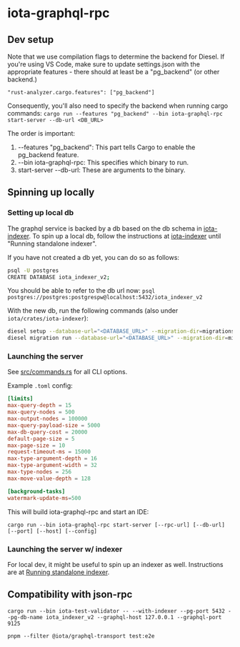 # iota-graphql-rpc

## Dev setup
Note that we use compilation flags to determine the backend for Diesel. If you're using VS Code, make sure to update settings.json with the appropriate features - there should at least be a "pg_backend" (or other backend.)
```
"rust-analyzer.cargo.features": ["pg_backend"]
```
Consequently, you'll also need to specify the backend when running cargo commands:
```cargo run --features "pg_backend" --bin iota-graphql-rpc start-server --db-url <DB_URL>```

The order is important:
1. --features "pg_backend": This part tells Cargo to enable the pg_backend feature.
2. --bin iota-graphql-rpc: This specifies which binary to run.
3. start-server --db-url: These are arguments to the binary.

## Spinning up locally

### Setting up local db

The graphql service is backed by a db based on the db schema in [iota-indexer](../iota-indexer/src/schema.rs). To spin up a local db, follow the instructions at [iota-indexer](../iota-indexer/README.md) until "Running standalone indexer".

If you have not created a db yet, you can do so as follows:
```sh
psql -U postgres
CREATE DATABASE iota_indexer_v2;
```

You should be able to refer to the db url now:
`psql postgres://postgres:postgrespw@localhost:5432/iota_indexer_v2`

With the new db, run the following commands (also under `iota/crates/iota-indexer`):

```sh
diesel setup --database-url="<DATABASE_URL>" --migration-dir=migrations
diesel migration run --database-url="<DATABASE_URL>" --migration-dir=migrations
```

### Launching the server
See [src/commands.rs](src/commands.rs) for all CLI options.

Example `.toml` config:
```toml
[limits]
max-query-depth = 15
max-query-nodes = 500
max-output-nodes = 100000
max-query-payload-size = 5000
max-db-query-cost = 20000
default-page-size = 5
max-page-size = 10
request-timeout-ms = 15000
max-type-argument-depth = 16
max-type-argument-width = 32
max-type-nodes = 256
max-move-value-depth = 128

[background-tasks]
watermark-update-ms=500
```

This will build iota-graphql-rpc and start an IDE:
```
cargo run --bin iota-graphql-rpc start-server [--rpc-url] [--db-url] [--port] [--host] [--config]
```

### Launching the server w/ indexer
For local dev, it might be useful to spin up an indexer as well. Instructions are at [Running standalone indexer](../iota-indexer/README.md#running-standalone-indexer).

## Compatibility with json-rpc

`cargo run --bin iota-test-validator -- --with-indexer --pg-port 5432 --pg-db-name iota_indexer_v2 --graphql-host 127.0.0.1 --graphql-port 9125`

`pnpm --filter @iota/graphql-transport test:e2e`
